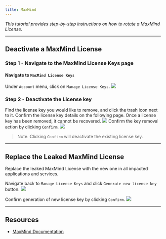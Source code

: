 ```yaml
---
title: MaxMind
---
```


_This tutorial provides step-by-step instructions on how to rotate a MaxMind License._

---

## Deactivate a MaxMind License

### Step 1 - Navigate to the MaxMind License Keys page

#### Navigate to `MaxMind License Keys`

Under `Account` menu, click on `Manage License Keys`.
![](/images/maxmind/1.png)

### Step 2 - Deactivate the License key

Find the license key you would like to remove, and click the trash icon next to it. Confirm the license key details on the following page. Once a license key has been removed, it cannot be recovered.
![](/images/maxmind/2.png)
Confirm the key removal action by clicking `Confirm`.
![](/images/maxmind/3.png)

> Note: Clicking `Confirm` will deactivate the existing license key.

---

## Replace the Leaked MaxMind License

Replace the leaked MaxMind License with the new one in all impacted applications and services.

Navigate back to `Manage License Keys` and click `Generate new license key` button.
![](/images/maxmind/4.png)

Confirm generation of new license key by clicking `Confirm`.
![](/images/maxmind/5.png)

---

## Resources

- [MaxMind Documentation](https://support.maxmind.com/hc/en-us/articles/4407111898779-Deactivate-my-License-Key)
